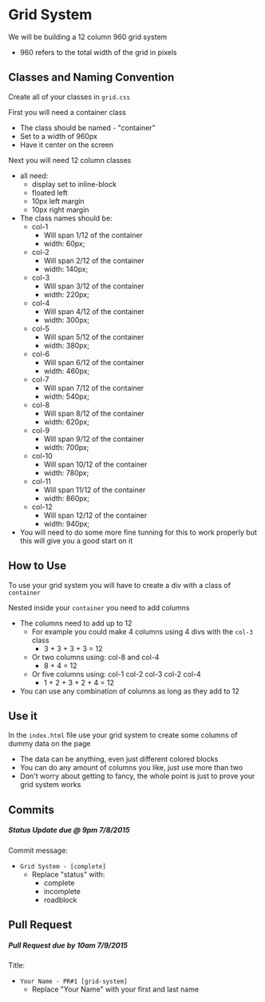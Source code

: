 # Grid System

We will be building a 12 column 960 grid system
- 960 refers to the total width of the grid in pixels

## Classes and Naming Convention

Create all of your classes in `grid.css`

First you will need a container class
- The class should be named - "container"
- Set to a width of 960px
- Have it center on the screen

Next you will need 12 column classes
- all need:
	- display set to inline-block
	- floated left
	- 10px left margin
	- 10px right margin
- The class names should be:
	- col-1 
		- Will span 1/12 of the container
		- width: 60px;
	- col-2
		- Will span 2/12 of the container
		- width: 140px;
	- col-3
		- Will span 3/12 of the container
		- width: 220px;
	- col-4
		- Will span 4/12 of the container
		- width: 300px;
	- col-5
		- Will span 5/12 of the container
		- width: 380px;
	- col-6
		- Will span 6/12 of the container
		- width: 460px;
	- col-7
		- Will span 7/12 of the container
		- width: 540px;
	- col-8
		- Will span 8/12 of the container
		- width: 620px;
	- col-9
		- Will span 9/12 of the container
		- width: 700px;
	- col-10
		- Will span 10/12 of the container
		- width: 780px;
	- col-11
		- Will span 11/12 of the container
		- width: 860px;
	- col-12
		- Will span 12/12 of the container
		- width: 940px;
- You will need to do some more fine tunning for this to work properly but this will give you a good start on it

## How to Use

To use your grid system you will have to create a div with a class of `container`

Nested inside your `container` you need to add columns
- The columns need to add up to 12
	- For example you could make 4 columns using 4 divs with the `col-3` class
		- 3 + 3 + 3 + 3 = 12
	- Or two columns using: col-8 and col-4
		- 8 + 4 = 12
	- Or five columns using: col-1 col-2 col-3 col-2 col-4
		- 1 + 2 + 3 + 2 + 4 = 12
- You can use any combination of columns as long as they add to 12 

## Use it

In the `index.html` file use your grid system to create some columns of dummy data on the page
- The data can be anything, even just different colored blocks
- You can do any amount of columns you like, just use more than two
- Don't worry about getting to fancy, the whole point is just to prove your grid system works

## Commits

##### Status Update due @ 9pm 7/8/2015

Commit message:
- `Grid System - [complete]`
	- Replace "status" with:
		- complete
		- incomplete
		- roadblock 

## Pull Request

##### Pull Request due by 10am 7/9/2015

Title:
- `Your Name - PR#1 [grid-system]`
	- Replace "Your Name" with your first and last name